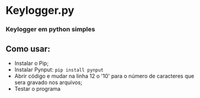 # Keylogger.py
<h3>Keylogger em python simples</h3>

<h2>Como usar:</h2>
<ul>
<li>Instalar o Pip;
<li>Instalar Pynput: <code>pip install pynput</code>
<li>Abrir código e mudar na linha 12 o '10' para o número de caracteres que sera gravado nos arquivos;
<li>Testar o programa
</ul>
